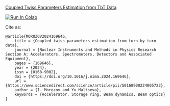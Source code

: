 [Coupled Twiss Parameters Estimation from TbT Data](https://arxiv.org/abs/2311.14287)

[![Run In Colab](https://colab.research.google.com/assets/colab-badge.svg)](https://colab.research.google.com/github/i-a-morozov/2311.14287/blob/main/notebook.ipynb)

Cite as:

```
@article{MOROZOV2024169646,
    title = {Coupled twiss parameters estimation from turn-by-turn data},
    journal = {Nuclear Instruments and Methods in Physics Research Section A: Accelerators, Spectrometers, Detectors and Associated Equipment},
    pages = {169646},
    year = {2024},
    issn = {0168-9002},
    doi = {https://doi.org/10.1016/j.nima.2024.169646},
    url = {https://www.sciencedirect.com/science/article/pii/S0168900224005722},
    author = {I. Morozov and Yu Maltseva},
    keywords = {Accelerator, Storage ring, Beam dynamics, Beam optics}
}
```




